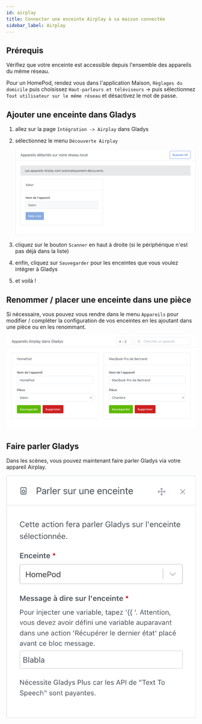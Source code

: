 ```yaml
---
id: airplay
title: Connecter une enceinte Airplay à sa maison connectée
sidebar_label: Airplay
---
```


## Prérequis

Vérifiez que votre enceinte est accessible depuis l'ensemble des appareils du même réseau.

Pour un HomePod, rendez vous dans l'application Maison, `Règlages du domicile` puis choisissez `Haut-parleurs et téléviseurs` -> puis sélectionnez `Tout utilisateur sur le même réseau` et désactivez le mot de passe.

## Ajouter une enceinte dans Gladys

1. allez sur la page `Intégration -> Airplay` dans Gladys
2. sélectionnez le menu `Découverte Airplay`

   ![Découverte Airplay](../../../../../static/img/docs/fr/configuration/airplay/airplay_discovery.png)

3. cliquez sur le bouton `Scanner` en haut à droite (si le périphérique n'est pas déjà dans la liste)
4. enfin, cliquez sur `Sauvegarder` pour les enceintes que vous voulez intégrer à Gladys
5. et voilà !

## Renommer / placer une enceinte dans une pièce

Si nécessaire, vous pouvez vous rendre dans le menu `Appareils` pour modifier / compléter la configuration de vos enceintes en les ajoutant dans une pièce ou en les renommant.

![Appareils Airplay](../../../../../static/img/docs/fr/configuration/airplay/add_airplay_speaker.png)

## Faire parler Gladys

Dans les scènes, vous pouvez maintenant faire parler Gladys via votre appareil Airplay.

![Parler sur une enceinte Airplay](../../../../../static/img/docs/fr/configuration/airplay/airplay_scene.png)
